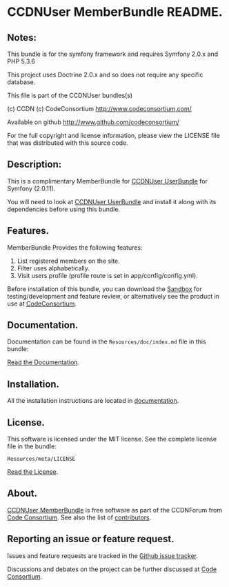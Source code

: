 CCDNUser MemberBundle README.
=============================


## Notes:
  
This bundle is for the symfony framework and requires Symfony 2.0.x and PHP 5.3.6
  
This project uses Doctrine 2.0.x and so does not require any specific database.
  

This file is part of the CCDNUser bundles(s)

(c) CCDN (c) CodeConsortium <http://www.codeconsortium.com/> 

Available on github <http://www.github.com/codeconsortium/>

For the full copyright and license information, please view the LICENSE
file that was distributed with this source code.

## Description:

This is a complimentary MemberBundle for [CCDNUser UserBundle](https://github.com/codeconsortium/CCDNUserUserBundle) for Symfony (2.0.11).

You will need to look at [CCDNUser UserBundle](https://github.com/codeconsortium/CCDNUserUserBundle) and install it along with its dependencies before using this bundle.

## Features.

MemberBundle Provides the following features:

1. List registered members on the site.
2. Filter uses alphabetically.
3. Visit users profile (profile route is set in app/config/config.yml).

Before installation of this bundle, you can download the [Sandbox](https://github.com/codeconsortium/CCDNSandBox) for testing/development and feature review, or alternatively see the product in use at [CodeConsortium](http://www.codeconsortium.com).

## Documentation.

Documentation can be found in the `Resources/doc/index.md` file in this bundle:

[Read the Documentation](http://github.com/codeconsortium/CCDNUserMemberBundle/blob/master/Resources/doc/index.md).

## Installation.

All the installation instructions are located in [documentation](http://github.com/codeconsortium/CCDNUserMemberBundle/blob/master/Resources/doc/Install.md).

## License.

This software is licensed under the MIT license. See the complete license file in the bundle:

	Resources/meta/LICENSE

[Read the License](http://github.com/codeconsortium/CCDNUserMemberBundle/blob/master/Resources/meta/LICENSE).

## About.

[CCDNUser MemberBundle](http://github.com/codeconsortium/CCDNUserMemberBundle) is free software as part of the CCDNForum from [Code Consortium](http://www.codeconsortium.com). 
See also the list of [contributors](http://github.com/codeconsortium/CCDNUserMemberBundle/contributors).

## Reporting an issue or feature request.

Issues and feature requests are tracked in the [Github issue tracker](http://github.com/codeconsortium/CCDNUserMemberBundle/issues).

Discussions and debates on the project can be further discussed at [Code Consortium](http://www.codeconsortium.com).

